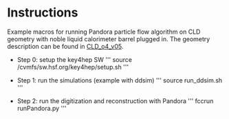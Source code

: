 # Instructions

Example macros for running Pandora particle flow algorithm on CLD geometry with noble liquid calorimeter barrel plugged in. The geometry description can be found in [CLD_o4_v05](https://github.com/key4hep/k4geo/tree/main/FCCee/CLD/compact/CLD_o4_v05).

- Step 0: setup the key4hep SW
'''
source /cvmfs/sw.hsf.org/key4hep/setup.sh
'''
- Step 1: run the simulations (example with ddsim)
'''
source run_ddsim.sh
'''

- Step 2: run the digitization and reconstruction with Pandora
'''
fccrun runPandora.py
'''
